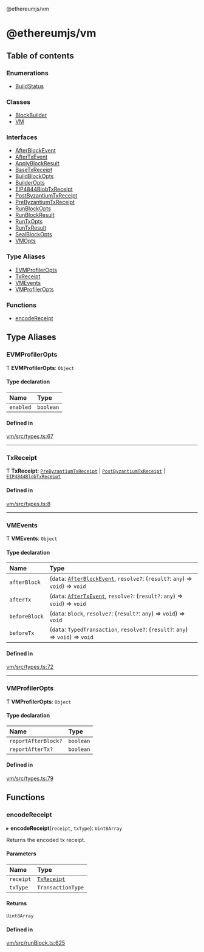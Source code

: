 @ethereumjs/vm

# @ethereumjs/vm

## Table of contents

### Enumerations

- [BuildStatus](enums/BuildStatus.md)

### Classes

- [BlockBuilder](classes/BlockBuilder.md)
- [VM](classes/VM.md)

### Interfaces

- [AfterBlockEvent](interfaces/AfterBlockEvent.md)
- [AfterTxEvent](interfaces/AfterTxEvent.md)
- [ApplyBlockResult](interfaces/ApplyBlockResult.md)
- [BaseTxReceipt](interfaces/BaseTxReceipt.md)
- [BuildBlockOpts](interfaces/BuildBlockOpts.md)
- [BuilderOpts](interfaces/BuilderOpts.md)
- [EIP4844BlobTxReceipt](interfaces/EIP4844BlobTxReceipt.md)
- [PostByzantiumTxReceipt](interfaces/PostByzantiumTxReceipt.md)
- [PreByzantiumTxReceipt](interfaces/PreByzantiumTxReceipt.md)
- [RunBlockOpts](interfaces/RunBlockOpts.md)
- [RunBlockResult](interfaces/RunBlockResult.md)
- [RunTxOpts](interfaces/RunTxOpts.md)
- [RunTxResult](interfaces/RunTxResult.md)
- [SealBlockOpts](interfaces/SealBlockOpts.md)
- [VMOpts](interfaces/VMOpts.md)

### Type Aliases

- [EVMProfilerOpts](README.md#evmprofileropts)
- [TxReceipt](README.md#txreceipt)
- [VMEvents](README.md#vmevents)
- [VMProfilerOpts](README.md#vmprofileropts)

### Functions

- [encodeReceipt](README.md#encodereceipt)

## Type Aliases

### EVMProfilerOpts

Ƭ **EVMProfilerOpts**: `Object`

#### Type declaration

| Name | Type |
| :------ | :------ |
| `enabled` | `boolean` |

#### Defined in

[vm/src/types.ts:67](https://github.com/ethereumjs/ethereumjs-monorepo/blob/master/packages/vm/src/types.ts#L67)

___

### TxReceipt

Ƭ **TxReceipt**: [`PreByzantiumTxReceipt`](interfaces/PreByzantiumTxReceipt.md) \| [`PostByzantiumTxReceipt`](interfaces/PostByzantiumTxReceipt.md) \| [`EIP4844BlobTxReceipt`](interfaces/EIP4844BlobTxReceipt.md)

#### Defined in

[vm/src/types.ts:8](https://github.com/ethereumjs/ethereumjs-monorepo/blob/master/packages/vm/src/types.ts#L8)

___

### VMEvents

Ƭ **VMEvents**: `Object`

#### Type declaration

| Name | Type |
| :------ | :------ |
| `afterBlock` | (`data`: [`AfterBlockEvent`](interfaces/AfterBlockEvent.md), `resolve?`: (`result?`: `any`) => `void`) => `void` |
| `afterTx` | (`data`: [`AfterTxEvent`](interfaces/AfterTxEvent.md), `resolve?`: (`result?`: `any`) => `void`) => `void` |
| `beforeBlock` | (`data`: `Block`, `resolve?`: (`result?`: `any`) => `void`) => `void` |
| `beforeTx` | (`data`: `TypedTransaction`, `resolve?`: (`result?`: `any`) => `void`) => `void` |

#### Defined in

[vm/src/types.ts:72](https://github.com/ethereumjs/ethereumjs-monorepo/blob/master/packages/vm/src/types.ts#L72)

___

### VMProfilerOpts

Ƭ **VMProfilerOpts**: `Object`

#### Type declaration

| Name | Type |
| :------ | :------ |
| `reportAfterBlock?` | `boolean` |
| `reportAfterTx?` | `boolean` |

#### Defined in

[vm/src/types.ts:79](https://github.com/ethereumjs/ethereumjs-monorepo/blob/master/packages/vm/src/types.ts#L79)

## Functions

### encodeReceipt

▸ **encodeReceipt**(`receipt`, `txType`): `Uint8Array`

Returns the encoded tx receipt.

#### Parameters

| Name | Type |
| :------ | :------ |
| `receipt` | [`TxReceipt`](README.md#txreceipt) |
| `txType` | `TransactionType` |

#### Returns

`Uint8Array`

#### Defined in

[vm/src/runBlock.ts:625](https://github.com/ethereumjs/ethereumjs-monorepo/blob/master/packages/vm/src/runBlock.ts#L625)

